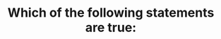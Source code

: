 ---
layout: answer
title: "Which of the following statements are true:"
blurb: "From cheapest to most expensive Convertible"
quid: 14
---